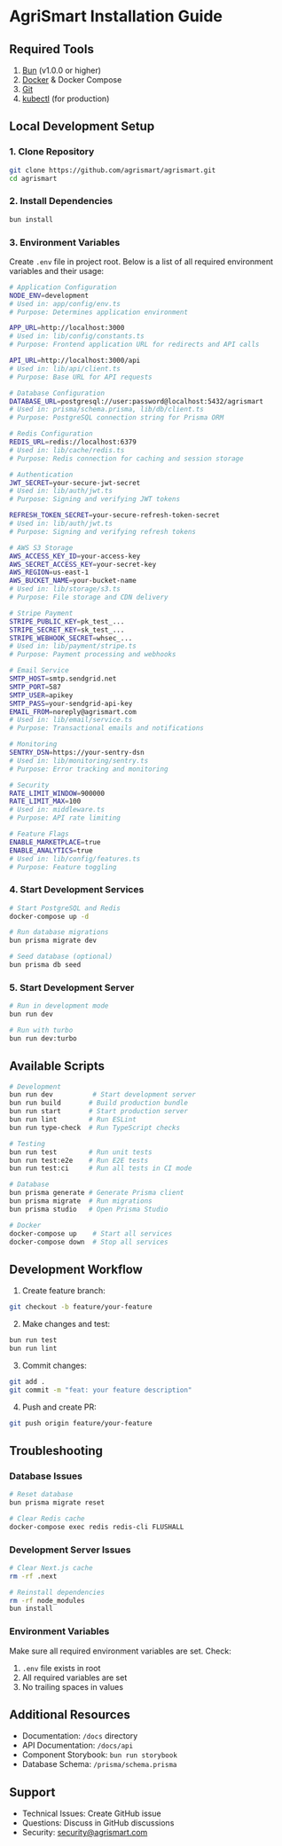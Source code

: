 # AgriSmart Installation Guide

## Required Tools
1. [Bun](https://bun.sh/) (v1.0.0 or higher)
2. [Docker](https://www.docker.com/) & Docker Compose
3. [Git](https://git-scm.com/)
4. [kubectl](https://kubernetes.io/docs/tasks/tools/) (for production)

## Local Development Setup

### 1. Clone Repository
```bash
git clone https://github.com/agrismart/agrismart.git
cd agrismart
```

### 2. Install Dependencies
```bash
bun install
```

### 3. Environment Variables
Create `.env` file in project root. Below is a list of all required environment variables and their usage:

```bash
# Application Configuration
NODE_ENV=development
# Used in: app/config/env.ts
# Purpose: Determines application environment

APP_URL=http://localhost:3000
# Used in: lib/config/constants.ts
# Purpose: Frontend application URL for redirects and API calls

API_URL=http://localhost:3000/api
# Used in: lib/api/client.ts
# Purpose: Base URL for API requests

# Database Configuration
DATABASE_URL=postgresql://user:password@localhost:5432/agrismart
# Used in: prisma/schema.prisma, lib/db/client.ts
# Purpose: PostgreSQL connection string for Prisma ORM

# Redis Configuration
REDIS_URL=redis://localhost:6379
# Used in: lib/cache/redis.ts
# Purpose: Redis connection for caching and session storage

# Authentication
JWT_SECRET=your-secure-jwt-secret
# Used in: lib/auth/jwt.ts
# Purpose: Signing and verifying JWT tokens

REFRESH_TOKEN_SECRET=your-secure-refresh-token-secret
# Used in: lib/auth/jwt.ts
# Purpose: Signing and verifying refresh tokens

# AWS S3 Storage
AWS_ACCESS_KEY_ID=your-access-key
AWS_SECRET_ACCESS_KEY=your-secret-key
AWS_REGION=us-east-1
AWS_BUCKET_NAME=your-bucket-name
# Used in: lib/storage/s3.ts
# Purpose: File storage and CDN delivery

# Stripe Payment
STRIPE_PUBLIC_KEY=pk_test_...
STRIPE_SECRET_KEY=sk_test_...
STRIPE_WEBHOOK_SECRET=whsec_...
# Used in: lib/payment/stripe.ts
# Purpose: Payment processing and webhooks

# Email Service
SMTP_HOST=smtp.sendgrid.net
SMTP_PORT=587
SMTP_USER=apikey
SMTP_PASS=your-sendgrid-api-key
EMAIL_FROM=noreply@agrismart.com
# Used in: lib/email/service.ts
# Purpose: Transactional emails and notifications

# Monitoring
SENTRY_DSN=https://your-sentry-dsn
# Used in: lib/monitoring/sentry.ts
# Purpose: Error tracking and monitoring

# Security
RATE_LIMIT_WINDOW=900000
RATE_LIMIT_MAX=100
# Used in: middleware.ts
# Purpose: API rate limiting

# Feature Flags
ENABLE_MARKETPLACE=true
ENABLE_ANALYTICS=true
# Used in: lib/config/features.ts
# Purpose: Feature toggling
```

### 4. Start Development Services
```bash
# Start PostgreSQL and Redis
docker-compose up -d

# Run database migrations
bun prisma migrate dev

# Seed database (optional)
bun prisma db seed
```

### 5. Start Development Server
```bash
# Run in development mode
bun run dev

# Run with turbo
bun run dev:turbo
```

## Available Scripts

```bash
# Development
bun run dev          # Start development server
bun run build       # Build production bundle
bun run start       # Start production server
bun run lint        # Run ESLint
bun run type-check  # Run TypeScript checks

# Testing
bun run test        # Run unit tests
bun run test:e2e    # Run E2E tests
bun run test:ci     # Run all tests in CI mode

# Database
bun prisma generate # Generate Prisma client
bun prisma migrate  # Run migrations
bun prisma studio   # Open Prisma Studio

# Docker
docker-compose up    # Start all services
docker-compose down  # Stop all services
```

## Development Workflow

1. Create feature branch:
```bash
git checkout -b feature/your-feature
```

2. Make changes and test:
```bash
bun run test
bun run lint
```

3. Commit changes:
```bash
git add .
git commit -m "feat: your feature description"
```

4. Push and create PR:
```bash
git push origin feature/your-feature
```

## Troubleshooting

### Database Issues
```bash
# Reset database
bun prisma migrate reset

# Clear Redis cache
docker-compose exec redis redis-cli FLUSHALL
```

### Development Server Issues
```bash
# Clear Next.js cache
rm -rf .next

# Reinstall dependencies
rm -rf node_modules
bun install
```

### Environment Variables
Make sure all required environment variables are set. Check:
1. `.env` file exists in root
2. All required variables are set
3. No trailing spaces in values

## Additional Resources

- Documentation: `/docs` directory
- API Documentation: `/docs/api`
- Component Storybook: `bun run storybook`
- Database Schema: `/prisma/schema.prisma`

## Support

- Technical Issues: Create GitHub issue
- Questions: Discuss in GitHub discussions
- Security: security@agrismart.com